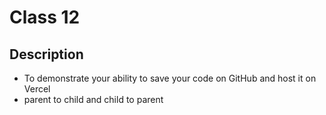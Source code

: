 # Class 12

## Description
- To demonstrate your ability to save your code on GitHub and host it on Vercel
- parent to child and child to parent
